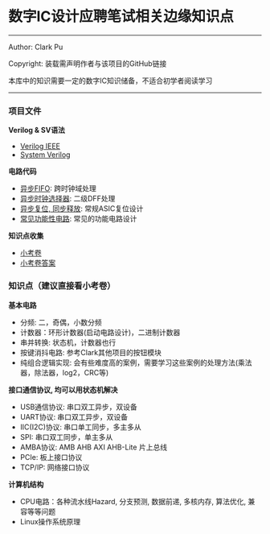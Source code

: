 # 数字IC设计应聘笔试相关边缘知识点

---

Author: Clark Pu

Copyright: 装载需声明作者与该项目的GitHub链接

本库中的知识需要一定的数字IC知识储备，不适合初学者阅读学习

---

### 项目文件

**Verilog & SV语法**

- [Verilog IEEE](./verilog_ieee.v)
- [System Verilog](./system_verilog_ieee.sv)

**电路代码**

- [异步FIFO](./asynchronous_fifo.sv): 跨时钟域处理
- [异步时钟选择器](./clk_mux.sv): 二级DFF处理
- [异步复位, 同步释放](./synchronous_reset.sv): 常规ASIC复位设计
- [常见功能性电路](./common.v): 常见的功能电路设计

**知识点收集**

- [小考卷](./电路小考卷.txt)
- [小考卷答案](./小考卷答案.txt)

### 知识点（建议直接看小考卷）

**基本电路**

- 分频: 二，奇偶，小数分频
- 计数器：环形计数器(启动电路设计)，二进制计数器
- 串并转换: 状态机，计数器也行
- 按键消抖电路: 参考Clark其他项目的按钮模块
- 纯组合逻辑实现: 会有些难度高的案例，需要学习这些案例的处理方法(乘法器，除法器，log2，CRC等)

**接口通信协议, 均可以用状态机解决**

- USB通信协议: 串口双工异步，双设备
- UART协议: 串口双工异步，双设备
- IIC(I2C)协议: 串口单工同步，多主多从
- SPI: 串口双工同步，单主多从
- AMBA协议: AMB AHB AXI AHB-Lite 片上总线
- PCIe: 板上接口协议
- TCP/IP: 网络接口协议

**计算机结构**

- CPU电路：各种流水线Hazard, 分支预测, 数据前递, 多核内存, 算法优化, 兼容等等问题
- Linux操作系统原理
